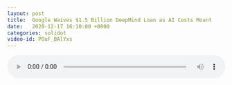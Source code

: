 ```yaml
---
layout: post
title:  Google Waives $1.5 Billion DeepMind Loan as AI Costs Mount
date:   2020-12-17 16:10:00 +0000
categories: solidot
video-id: POuF_BAlYxs
---
```


<audio src="/assets/78d3d3c8eec594255aa7e285a55a1ee7.mp3" style="width: 100%;" controls></audio>

